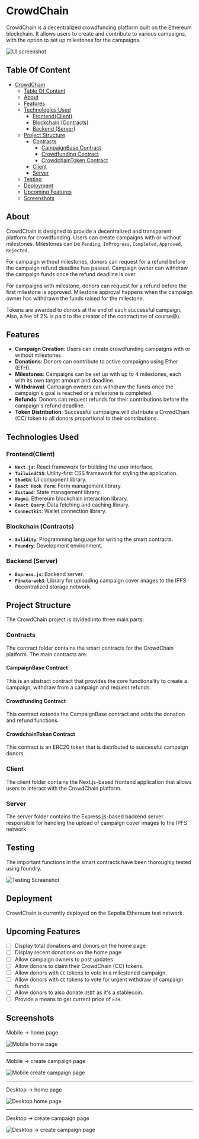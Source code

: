 # CrowdChain

CrowdChain is a decentralized crowdfunding platform built on the Ethereum blockchain. It allows users to create and contribute to various campaigns, with the option to set up milestones for the campaigns.

![UI screenshot](images/desktop_home.png)

## Table Of Content
- [CrowdChain](#crowdchain)
  - [Table Of Content](#table-of-content)
  - [About](#about)
  - [Features](#features)
  - [Technologies Used](#technologies-used)
    - [Frontend(Client)](#frontendclient)
    - [Blockchain (Contracts)](#blockchain-contracts)
    - [Backend (Server)](#backend-server)
  - [Project Structure](#project-structure)
    - [Contracts](#contracts)
      - [CampaignBase Contract](#campaignbase-contract)
      - [Crowdfunding Contract](#crowdfunding-contract)
      - [CrowdchainToken Contract](#crowdchaintoken-contract)
    - [Client](#client)
    - [Server](#server)
  - [Testing](#testing)
  - [Deployment](#deployment)
  - [Upcoming Features](#upcoming-features)
  - [Screenshots](#screenshots)

## About

CrowdChain is designed to provide a decentralized and transparent platform for crowdfunding. Users can create campaigns with or without milestones. Milestones can be `Pending`, `InProgress`, `Completed`, `Approved`, `Rejected`.

For campaign without milestones, donors can request for a refund before the campaign refund deadline has passed. Campaign owner can withdraw the campaign funds once the refund deadline is over.

For campaigns with milestone, donors can request for a refund before the first milestone is approved. Milestone approval happens when the campaign owner has withdrawn the funds raised for the milestone.

Tokens are awarded to donors at the end of each successful campaign. Also, a fee of 2% is paid to the creator of the contract(me of course😅).

## Features

- **Campaign Creation**: Users can create crowdfunding campaigns with or without milestones.
- **Donations**: Donors can contribute to active campaigns using Ether (ETH).
- **Milestones**: Campaigns can be set up with up to 4 milestones, each with its own target amount and deadline.
- **Withdrawal**: Campaign owners can withdraw the funds once the campaign's goal is reached or a milestone is completed.
- **Refunds**: Donors can request refunds for their contributions before the campaign's refund deadline.
- **Token Distribution**: Successful campaigns will distribute a CrowdChain (CC) token to all donors proportional to their contributions.

## Technologies Used

### Frontend(Client)

- **`Next.js`**: React framework for building the user interface.
- **`TailwindCSS`**: Utility-first CSS framework for styling the application.
- **`ShadCn`**: UI component library.
- **`React Hook Form`**: Form management library.
- **`Zustand`**: State management library.
- **`Wagmi`**: Ethereum blockchain interaction library.
- **`React Query`**: Data fetching and caching library.
- **`Connectkit`**: Wallet connection library.

### Blockchain (Contracts)

- **`Solidity`**: Programming language for writing the smart contracts.
- **`Foundry`**: Development environment.

### Backend (Server)

- **`Express.js`**: Backend server.
- **`Pinata-web3`**: Library for uploading campaign cover images to the IPFS decentralized storage network.

## Project Structure

The CrowdChain project is divided into three main parts:

### Contracts

The contract folder contains the smart contracts for the CrowdChain platform. The main contracts are:

#### CampaignBase Contract

This is an abstract contract that provides the core functionality to create a campaign, withdraw from a campaign and request refunds.

#### Crowdfunding Contract

This contract extends the CampaignBase contract and adds the donation and refund functions.

#### CrowdchainToken Contract

This contract is an ERC20 token that is distributed to successful campaign donors.

### Client

The client folder contains the Next.js-based frontend application that allows users to interact with the CrowdChain platform.

### Server

The server folder contains the Express.js-based backend server responsible for handling the upload of campaign cover images to the IPFS network.

## Testing

The important functions in the smart contracts have been thoroughly tested using foundry.

![Testing Screenshot](images/test.png)

## Deployment

CrowdChain is currently deployed on the Sepolia Ethereum test network.

## Upcoming Features

- [ ] Display total donations and donors on the home page
- [ ] Display recent donations on the home page
- [ ] Allow campaign owners to post updates
- [ ] Allow donors to claim their CrowdChain (CC) tokens.
- [ ] Allow donors with `CC` tokens to vote in a milestoned campaign.
- [ ] Allow donors with `CC` tokens to vote for urgent withdraw of campaign funds.
- [ ] Allow donors to also donate `USDT` as it's a stablecoin.
- [ ] Provide a means to get current price of `ETH`.

## Screenshots

Mobile -> home page

![Mobile home page](images/mobile_home_1.png)

---

Mobile -> create campaign page

![Mobile create campaign page](images/mobile_create.png)

---

Desktop -> home page

![Desktop home page](images/desktop_home.png)

---

Desktop -> create campaign page

![Desktop -> create campaign page](images/desktop_create.png)
